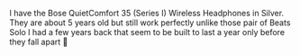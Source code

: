 I have the Bose QuietComfort 35 (Series I) Wireless Headphones in Silver. They are about 5 years old but still work perfectly unlike those pair of Beats Solo I had a few years back that seem to be built to last a year only before they fall apart 🤣

